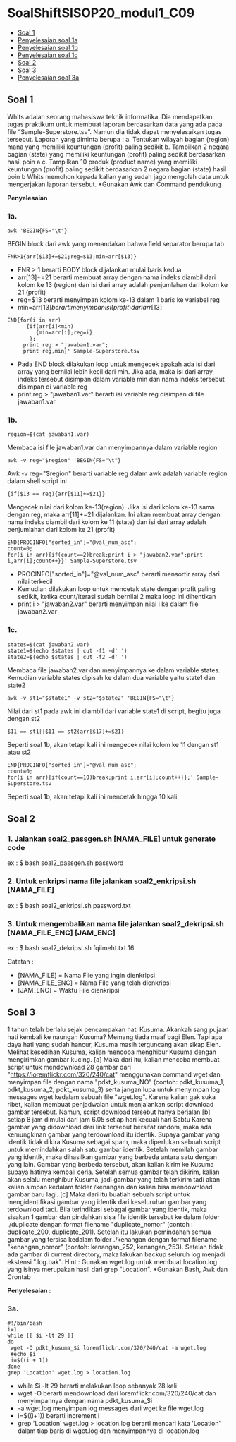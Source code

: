 # SoalShiftSISOP20_modul1_C09

* [Soal 1](http://https://github.com/anggunw/README#soal-1)
* [Penyelesaian soal 1a](http://https://github.com/anggunw/README#1a.)
* [Penyelesaian soal 1b](http://https://github.com/anggunw/README#1b.)
* [Penyelesaian soal 1c](http://https://github.com/anggunw/README#1c.)
* [Soal 2](http://https://github.com/anggunw/README#soal-2)
* [Soal 3](http://https://github.com/anggunw/README#soal-3)
* [Penyelesaian soal 3a](http://https://github.com/anggunw/README#3a.)




## Soal 1

Whits adalah seorang mahasiswa teknik informatika. Dia mendapatkan tugas praktikum untuk membuat laporan berdasarkan data yang ada pada file “Sample-Superstore.tsv”. Namun dia tidak dapat menyelesaikan tugas tersebut. Laporan yang diminta berupa :
a. Tentukan wilayah bagian (region) mana yang memiliki keuntungan (profit) paling
sedikit
b. Tampilkan 2 negara bagian (state) yang memiliki keuntungan (profit) paling
sedikit berdasarkan hasil poin a
c. Tampilkan 10 produk (product name) yang memiliki keuntungan (profit) paling
sedikit berdasarkan 2 negara bagian (state) hasil poin b
Whits memohon kepada kalian yang sudah jago mengolah data untuk mengerjakan
laporan tersebut.
*Gunakan Awk dan Command pendukung

**Penyelesaian**

### 1a. 
```
awk 'BEGIN{FS="\t"}
```
BEGIN block dari awk yang menandakan bahwa field separator berupa tab

```
FNR>1{arr[$13]+=$21;reg=$13;min=arr[$13]}
```
* FNR > 1 berarti BODY block dijalankan mulai baris kedua
* arr[$13]+=$21 berarti membuat array dengan nama indeks diambil dari kolom ke 13 (region) dan isi dari array adalah penjumlahan dari kolom ke 21 (profit)
* reg=$13 berarti menyimpan kolom ke-13 dalam 1 baris ke variabel reg
* min=arr[$13] berarti menyimpan isi (profit) dari arr[$13]

```
END{for(i in arr)
      {if(arr[i]<min)
         {min=arr[i];reg=i}
       };
     print reg > "jawaban1.var";
     print reg,min}' Sample-Superstore.tsv
```
* Pada END block dilakukan loop untuk mengecek apakah ada isi dari array yang bernilai lebih kecil dari min. Jika ada, maka isi dari array indeks tersebut disimpan dalam variable min dan nama indeks tersebut disimpan di variable reg
* print reg > "jawaban1.var" berarti isi variable reg disimpan di file jawaban1.var


### 1b.
```
region=$(cat jawaban1.var)
```
Membaca isi file jawaban1.var dan menyimpannya dalam variable region

```
awk -v reg="$region" 'BEGIN{FS="\t"}
```
Awk -v reg="$region" berarti variable reg dalam awk adalah variable region dalam shell script ini

```
{if($13 == reg){arr[$11]+=$21}}
```
Mengecek nilai dari kolom ke-13(region). Jika isi dari kolom ke-13 sama dengan reg, maka arr[$11]+=$21 dijalankan. Ini akan membuat array dengan nama indeks diambil dari kolom ke 11 (state) dan isi dari array adalah penjumlahan dari kolom ke 21 (profit)

```
END{PROCINFO["sorted_in"]="@val_num_asc";
count=0;
for(i in arr){if(count==2)break;print i > "jawaban2.var";print i,arr[i];count++}}' Sample-Superstore.tsv
```
* PROCINFO["sorted_in"]="@val_num_asc" berarti mensortir array dari nilai terkecil
* Kemudian dilakukan loop untuk mencetak state dengan profit paling sedikit, ketika count/iterasi sudah bernilai 2 maka loop ini dihentikan
* print i > "jawaban2.var" berarti menyimpan nilai i ke dalam file jawaban2.var

### 1c.
```
states=$(cat jawaban2.var)
state1=$(echo $states | cut -f1 -d' ')
state2=$(echo $states | cut -f2 -d' ')
```
Membaca file jawaban2.var dan menyimpannya ke dalam variable states. Kemudian variable states dipisah ke dalam dua variable yaitu state1 dan state2

```
awk -v st1="$state1" -v st2="$state2" 'BEGIN{FS="\t"}
```
Nilai dari st1 pada awk ini diambil dari variable state1 di script, begitu juga dengan st2 

```
$11 == st1||$11 == st2{arr[$17]+=$21}
```
Seperti soal 1b, akan tetapi kali ini mengecek nilai kolom ke 11 dengan st1 atau st2

```
END{PROCINFO["sorted_in"]="@val_num_asc";
count=0;
for(i in arr){if(count==10)break;print i,arr[i];count++}};' Sample-Superstore.tsv
```
Seperti soal 1b, akan tetapi kali ini mencetak hingga 10 kali


## Soal 2
### 1. Jalankan soal2_passgen.sh [NAMA_FILE] untuk generate code
   ex :
   $ bash soal2_passgen.sh password
   
### 2. Untuk enkripsi nama file jalankan soal2_enkripsi.sh [NAMA_FILE]
   ex :
   $ bash soal2_enkripsi.sh password.txt
   
### 3. Untuk mengembalikan nama file jalankan soal2_dekripsi.sh [NAMA_FILE_ENC] [JAM_ENC]
   ex :
   $ bash soal2_dekripsi.sh fqiimeht.txt 16
   
   Catatan :
   - [NAMA_FILE] = Nama File yang ingin dienkripsi
   - [NAMA_FILE_ENC] = Nama File yang telah dienkripsi
   - [JAM_ENC] = Waktu File dienkripsi
   

## Soal 3

1 tahun telah berlalu sejak pencampakan hati Kusuma. Akankah sang pujaan hati kembali ke naungan Kusuma? Memang tiada maaf bagi Elen. Tapi apa daya hati yang sudah hancur, Kusuma masih terguncang akan sikap Elen. Melihat kesedihan Kusuma, kalian mencoba menghibur Kusuma dengan mengirimkan gambar kucing. 
[a] Maka dari itu, kalian mencoba membuat script untuk mendownload 28 gambar dari "https://loremflickr.com/320/240/cat" menggunakan command wget dan menyimpan file dengan nama "pdkt_kusuma_NO" (contoh: pdkt_kusuma_1, pdkt_kusuma_2, pdkt_kusuma_3) serta jangan lupa untuk menyimpan log messages wget kedalam sebuah file "wget.log". Karena kalian gak suka ribet, kalian membuat penjadwalan untuk menjalankan script download gambar tersebut. Namun, script download tersebut hanya berjalan
[b] setiap 8 jam dimulai dari jam 6.05 setiap hari kecuali hari Sabtu Karena gambar yang didownload dari link tersebut bersifat random, maka ada kemungkinan gambar yang terdownload itu identik. Supaya gambar yang identik tidak dikira Kusuma sebagai spam, maka diperlukan sebuah script untuk memindahkan salah satu gambar identik. Setelah memilah gambar yang identik, maka dihasilkan gambar yang berbeda antara satu dengan yang lain. Gambar yang berbeda tersebut, akan kalian kirim ke Kusuma supaya hatinya kembali ceria. Setelah semua gambar telah dikirim, kalian akan selalu menghibur Kusuma, jadi gambar yang telah terkirim tadi akan kalian simpan kedalam folder /kenangan dan kalian bisa mendownload gambar baru lagi. 
[c] Maka dari itu buatlah sebuah script untuk mengidentifikasi gambar yang identik dari keseluruhan gambar yang terdownload tadi. Bila terindikasi sebagai gambar yang identik, maka sisakan 1 gambar dan pindahkan sisa file identik tersebut ke dalam folder ./duplicate
dengan format filename "duplicate_nomor" (contoh : duplicate_200, duplicate_201). Setelah itu lakukan pemindahan semua gambar yang tersisa kedalam folder ./kenangan dengan format filename "kenangan_nomor" (contoh: kenangan_252, kenangan_253). Setelah tidak ada gambar di current directory, maka lakukan backup seluruh log menjadi ekstensi ".log.bak". Hint : Gunakan wget.log untuk membuat location.log yang isinya merupakan hasil dari grep "Location".
*Gunakan Bash, Awk dan Crontab

**Penyelesaian :**
### 3a.
``` 
#!/bin/bash
i=1
while [[ $i -lt 29 ]]
do
 wget -O pdkt_kusuma_$i loremflickr.com/320/240/cat -a wget.log
 #echo $i
 i=$((i + 1))
done
grep 'Location' wget.log > location.log
```
* while $i -lt 29 berarti melakukan loop sebanyak 28 kali
* wget -O berarti mendownload dari loremflickr.com/320/240/cat dan menyimpannya dengan nama pdkt_kusuma_$i 
* -a wget.log menyimpan log messages dari wget ke file wget.log
* i=$((i+1)) berarti increment i
* grep 'Location' wget.log > location.log berarti mencari kata 'Location' dalam tiap baris di wget.log dan menyimpannya di location.log

